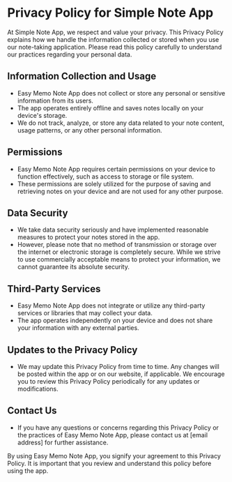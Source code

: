 # Privacy Policy for Simple Note App

At Simple Note App, we respect and value your privacy. This Privacy Policy explains how we handle the information collected or stored when you use our note-taking application. Please read this policy carefully to understand our practices regarding your personal data.

## Information Collection and Usage

- Easy Memo Note App does not collect or store any personal or sensitive information from its users.
- The app operates entirely offline and saves notes locally on your device's storage.
- We do not track, analyze, or store any data related to your note content, usage patterns, or any other personal information.

## Permissions

- Easy Memo Note App requires certain permissions on your device to function effectively, such as access to storage or file system.
- These permissions are solely utilized for the purpose of saving and retrieving notes on your device and are not used for any other purpose.

## Data Security

- We take data security seriously and have implemented reasonable measures to protect your notes stored in the app.
- However, please note that no method of transmission or storage over the internet or electronic storage is completely secure. While we strive to use commercially acceptable means to protect your information, we cannot guarantee its absolute security.

## Third-Party Services

- Easy Memo Note App does not integrate or utilize any third-party services or libraries that may collect your data.
- The app operates independently on your device and does not share your information with any external parties.

## Updates to the Privacy Policy

- We may update this Privacy Policy from time to time. Any changes will be posted within the app or on our website, if applicable. We encourage you to review this Privacy Policy periodically for any updates or modifications.

## Contact Us

- If you have any questions or concerns regarding this Privacy Policy or the practices of Easy Memo Note App, please contact us at [email address] for further assistance.

By using Easy Memo Note App, you signify your agreement to this Privacy Policy. It is important that you review and understand this policy before using the app.
